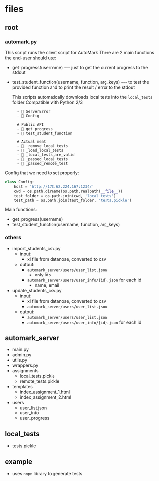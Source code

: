 # files

## root

### automark.py

This script runs the client script for AutoMark
There are 2 main functions the end-user should use:

- get_progress(username) --- just to get the current progress to the stdout
- test_student_function(username, function, arg_keys) --- to test the provided function
  and to print the result / error to the stdout

  This scripts automatically downloads local tests into the `local_tests` folder
  Compatible with Python 2/3

  ```{aerial symbols}
    - 󰠱 ServerError
    - 󰠱 Config

    # Public API
    - 󰊕 get_progress
    - 󰊕 test_student_function

    # Actual meat
    - 󰊕 _remove_local_tests
    - 󰊕 _load_local_tests
    - 󰊕 _local_tests_are_valid
    - 󰊕 _passed_local_tests
    - 󰊕 _passed_remote_test
  ```

Config that we need to set properly:

```python
class Config:
    host = 'http://178.62.224.167:1234/'
    cwd = os.path.dirname(os.path.realpath(__file__))
    test_folder = os.path.join(cwd, 'local_tests')
    test_path = os.path.join(test_folder, 'tests.pickle')
```

Main functions:

- get_progress(username)
- test_student_function(username, function, arg_keys)

### others

- import_students_csv.py
  - input:
    - xl file from datanose, converted to csv
  - output:
    - `automark_server/users/user_list.json`
      - only ids
    - `automark_server/users/user_info/{id}.json` for each id
      - name, email
- update_students_csv.py
  - input:
    - xl file from datanose, converted to csv
    - `automark_server/users/user_list.json`
  - output:
    - `automark_server/users/user_list.json`
    - `automark_server/users/user_info/{id}.json` for each id

## automark_server

- main.py
- admin.py
- utils.py
- wrappers.py
- assignments
  - local_tests.pickle
  - remote_tests.pickle
- templates
  - index_assignment_1.html
  - index_assignment_2.html
- users
  - user_list.json
  - user_info
  - user_progress

## local_tests

- tests.pickle

## example

- uses `nnpn` library to generate tests
